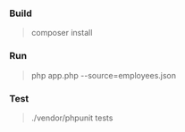 ### Build

> composer install


### Run

> php app.php --source=employees.json

### Test

> ./vendor/phpunit tests

